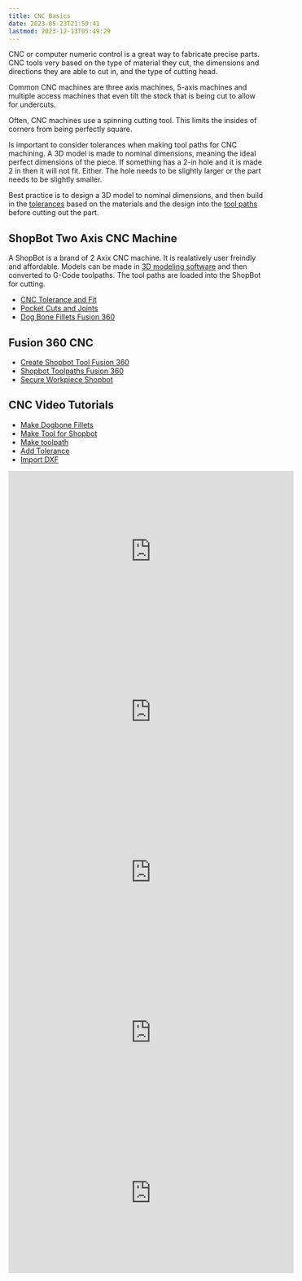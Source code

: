 ```yaml
---
title: CNC Basics
date: 2023-05-23T21:59:41
lastmod: 2023-12-13T05:49:29
---
```


CNC or computer numeric control is a great way to fabricate precise parts. CNC tools very based on the type of material they cut, the dimensions and directions they are able to cut in, and the type of cutting head.

Common CNC machines are three axis machines, 5-axis machines and multiple access machines that even tilt the stock that is being cut to allow for undercuts.

Often, CNC machines use a spinning cutting tool. This limits the insides of corners from being perfectly square.

Is important to consider tolerances when making tool paths for CNC machining. A 3D model is made to nominal dimensions, meaning the ideal perfect dimensions of the piece. If something has a 2-in hole and it is made 2 in then it will not fit. Either. The hole needs to be slightly larger or the part needs to be slightly smaller.

Best practice is to design a 3D model to nominal dimensions, and then build in the [tolerances](./cnc-tolerance-and-fit.md) based on the materials and the design into the [tool paths](./shopbot-toolpaths-fusion-360.md) before cutting out the part.

## ShopBot Two Axis CNC Machine

A ShopBot is a brand of 2 Axix CNC machine. It is realatively user freindly and affordable. Models can be made in [3D modeling software](../../3d-modeling/3d-modeling-software.md) and then converted to G-Code toolpaths. The tool paths are loaded into the ShopBot for cutting.

- [CNC Tolerance and Fit](./cnc-tolerance-and-fit.md)
- [Pocket Cuts and Joints](./cnc-pocket-cuts-and-joints.md)
- [Dog Bone Fillets Fusion 360](./dogbone-fillets-fusion-360.md)

## Fusion 360 CNC

- [Create Shopbot Tool Fusion 360](./create-shopbot-tool-fusion-360.md)
- [Shopbot Toolpaths Fusion 360](./shopbot-toolpaths-fusion-360.md)
- [Secure Workpiece Shopbot](./shopbot-securing-the-workpiece.md)

## CNC Video Tutorials

- [Make Dogbone Fillets](https://youtu.be/fjrEmJeM-qw)
- [Make Tool for Shopbot](https://youtu.be/M9MQzYrLhGQ)
- [Make toolpath](https://youtu.be/_G-0i8BFEFs)
- [Add Tolerance](https://youtu.be/W8AcI8LkIrg)
- [Import DXF](https://youtu.be/aMBnke14Wgg)

<div class="video-grid">

<div class="iframe-16-9-container">
<iframe class="youTubeIframe" width="560" height="315" src="https://www.youtube.com/embed/fjrEmJeM-qw?rel=0" title="YouTube video player" frameborder="0" allow="accelerometer; autoplay; clipboard-write; encrypted-media; gyroscope; picture-in-picture; web-share" allowfullscreen></iframe>
</div>

<div class="iframe-16-9-container">
<iframe class="youTubeIframe" width="560" height="315" src="https://www.youtube.com/embed/M9MQzYrLhGQ?rel=0" title="YouTube video player" frameborder="0" allow="accelerometer; autoplay; clipboard-write; encrypted-media; gyroscope; picture-in-picture; web-share" allowfullscreen></iframe>
</div>

<div class="iframe-16-9-container">
<iframe class="youTubeIframe" width="560" height="315" src="https://www.youtube.com/embed/_G-0i8BFEFs?rel=0" title="YouTube video player" frameborder="0" allow="accelerometer; autoplay; clipboard-write; encrypted-media; gyroscope; picture-in-picture; web-share" allowfullscreen></iframe>
</div>

<div class="iframe-16-9-container">
<iframe class="youTubeIframe" width="560" height="315" src="https://www.youtube.com/embed/W8AcI8LkIrg?rel=0" title="YouTube video player" frameborder="0" allow="accelerometer; autoplay; clipboard-write; encrypted-media; gyroscope; picture-in-picture; web-share" allowfullscreen></iframe>
</div>

<div class="iframe-16-9-container">
<iframe class="youTubeIframe" width="560" height="315" src="https://www.youtube.com/embed/aMBnke14Wgg?rel=0" title="YouTube video player" frameborder="0" allow="accelerometer; autoplay; clipboard-write; encrypted-media; gyroscope; picture-in-picture; web-share" allowfullscreen></iframe>
</div>

</div>
